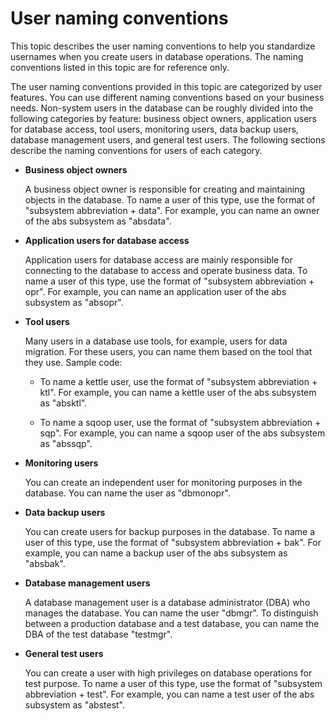# User naming conventions

This topic describes the user naming conventions to help you standardize usernames when you create users in database operations. The naming conventions listed in this topic are for reference only.

The user naming conventions provided in this topic are categorized by user features. You can use different naming conventions based on your business needs. Non-system users in the database can be roughly divided into the following categories by feature: business object owners, application users for database access, tool users, monitoring users, data backup users, database management users, and general test users. The following sections describe the naming conventions for users of each category.

* **Business object owners**

   A business object owner is responsible for creating and maintaining objects in the database. To name a user of this type, use the format of "subsystem abbreviation + data". For example, you can name an owner of the abs subsystem as "absdata".

* **Application users for database access**

   Application users for database access are mainly responsible for connecting to the database to access and operate business data. To name a user of this type, use the format of "subsystem abbreviation + opr". For example, you can name an application user of the abs subsystem as "absopr".

* **Tool users**

   Many users in a database use tools, for example, users for data migration. For these users, you can name them based on the tool that they use. Sample code:
   * To name a kettle user, use the format of "subsystem abbreviation + ktl". For example, you can name a kettle user of the abs subsystem as "absktl".

   * To name a sqoop user, use the format of "subsystem abbreviation + sqp". For example, you can name a sqoop user of the abs subsystem as "abssqp".

* **Monitoring users**

   You can create an independent user for monitoring purposes in the database. You can name the user as "dbmonopr".

* **Data backup users**

   You can create users for backup purposes in the database. To name a user of this type, use the format of "subsystem abbreviation + bak". For example, you can name a backup user of the abs subsystem as "absbak".

* **Database management users**

   A database management user is a database administrator (DBA) who manages the database. You can name the user "dbmgr". To distinguish between a production database and a test database, you can name the DBA of the test database "testmgr".

* **General test users**

   You can create a user with high privileges on database operations for test purpose. To name a user of this type, use the format of "subsystem abbreviation + test". For example, you can name a test user of the abs subsystem as "abstest".


